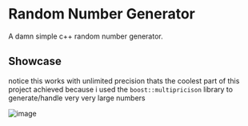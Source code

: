 # Random Number Generator

A damn simple c++ random number generator.

## Showcase

notice this works with unlimited precision thats the coolest part of this project achieved because i used the `boost::multipricison` library to generate/handle very very large numbers

![image](https://github.com/Rishabh672003/random-number-generator/assets/53911515/7cbebfa4-f195-4096-b1f3-48416fcf4b57)
